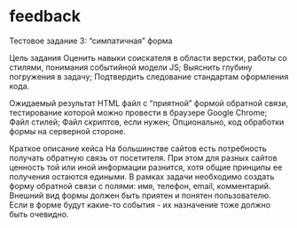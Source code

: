 # feedback
Тестовое задание 3: “симпатичная” форма

Цель задания
Оценить навыки соискателя в области верстки, работы со стилями, понимания событийной модели JS;
Выяснить глубину погружения в задачу;
Подтвердить следование стандартам оформления кода.

Ожидаемый результат
HTML файл с “приятной” формой обратной связи, тестирование которой можно провести в браузере Google Chrome;
Файл стилей;
Файл скриптов, если нужен;
Опционально, код обработки формы на серверной стороне.

Краткое описание кейса
На большинстве сайтов есть потребность получать обратную связь от посетителя. 
При этом для разных сайтов ценность той или иной информации разнится, хотя общие принципы ее получения остаются едиными.
В рамках задачи необходимо создать форму обратной связи с полями: имя, телефон, email, комментарий. 
Внешний вид формы должен быть приятен и понятен пользователю. Если в форме будут какие-то события - их назначение тоже должно быть очевидно.
